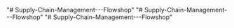 "# Supply-Chain-Management---Flowshop" 
"# Supply-Chain-Management---Flowshop" 
"# Supply-Chain-Management---Flowshop" 
